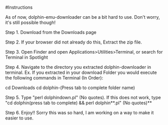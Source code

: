 #Instructions

As of now, dolphin-emu-downloader can be a bit hard to use. Don't worry, it's still possible though!

Step 1. Download from the Downloads page

Step 2. If your browser did not already do this, Extract the zip file.

Step 3. Open Finder and open Applications>Utilities>Terminal, or search for Terminal in Spotlight

Step 4. Navigate to the directory you extracted dolphin-downloader in terminal.
Ex. If you extracted in your download Folder you would execute the following commands in Terminal (In Order):

cd Downloads
cd dolphin-(Press tab to complete folder name)

Step 5. Type "perl dolphindown.pl" (No quotes). If this does not work, type "cd dolphin(press tab to complete) && perl dolphin**.pl" (No quotes)**

Step 6. Enjoy!! Sorry this was so hard, I am working on a way to make it easier to use.